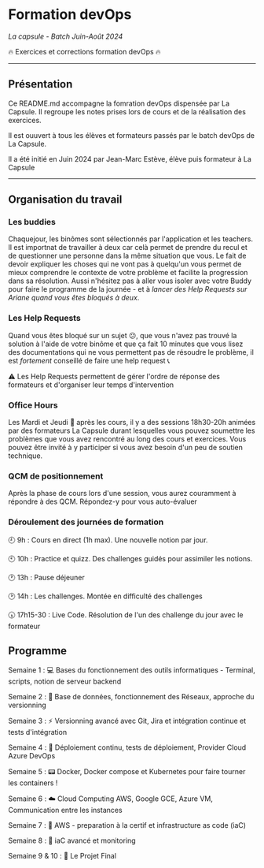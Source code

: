 # Formation devOps
_La capsule - Batch Juin-Août 2024_

:fire: Exercices et corrections formation devOps :fire:

---
 ## Présentation
 
Ce README.md accompagne la fomration devOps dispensée par La Capsule. Il regroupe les notes prises lors de cours et de la réalisation des exercices.

 Il est ouuvert à tous les élèves et formateurs passés par le batch devOps de La Capsule.

 Il a été initié en Juin 2024 par Jean-Marc Estève, élève puis formateur à La Capsule

 ---

 ## Organisation du travail

 ### Les buddies

Chaquejour, les binômes sont sélectionnés par l'application et les teachers. Il est importnat de travailler à deux car celà permet de prendre du recul et de questionner une personne dans la même situation que vous. Le fait de devoir expliquer les choses qui ne vont pas à quelqu'un vous permet de mieux comprendre le contexte de votre problème et facilite la progression dans sa résolution. Aussi n'hésitez pas à aller vous isoler avec votre Buddy pour faire le programme de la journée - et à _lancer des Help Requests sur Ariane quand vous êtes bloqués à deux_.

 ### Les Help Requests

Quand vous êtes bloqué sur un sujet :confused:, que vous n'avez pas trouvé la solution à l'aide de votre binôme et que ça fait 10 minutes que vous lisez des documentations qui ne vous permettent pas de résoudre le problème, il est _fortement_ conseillé de faire une help request :telephone_receiver:

:warning: Les Help Requests permettent de gérer l'ordre de réponse des formateurs et d'organiser leur temps d'intervention

 ### Office Hours

 Les Mardi et Jeudi :calendar: après les cours, il y a des sessions 18h30-20h animées par des formateurs La Capsule durant lesquelles vous pouvez soumettre les problèmes que vous avez rencontré au long des cours et exercices. Vous pouvez être invité à y participer si vous avez besoin d'un peu de soutien technique.

 ### QCM de positionnement

Après la phase de cours lors d'une session, vous aurez couramment à répondre à des QCM. Répondez-y pour vous auto-évaluer

### Déroulement des journées de formation 

:clock9: 9h : Cours en direct (1h max). Une nouvelle notion par jour.

:clock10: 10h : Practice et quizz. Des challenges guidés pour assimiler les notions.

:clock1: 13h : Pause déjeuner

:clock2: 14h : Les challenges. Montée en difficulté des challenges

:clock530: 17h15-30 : Live Code. Résolution de l'un des challenge du jour avec le formateur

## Programme

Semaine 1 : :computer: Bases du fonctionnement des outils informatiques - Terminal, scripts, notion de serveur backend 

Semaine 2 : :minidisc: Base de données, fonctionnement des Réseaux, approche du versionning 

Semaine 3 : :zap: Versionning avancé avec Git, Jira et intégration continue et tests d'intégration 

Semaine 4 : :tanabata_tree: Déploiement continu, tests de déploiement, Provider Cloud Azure DevOps 

Semaine 5 : :pager: Docker, Docker compose et Kubernetes pour faire tourner les containers !

Semaine 6 : :cloud: Cloud Computing AWS, Google GCE, Azure VM, Communication entre les instances

Semaine 7 : :card_index: AWS - preparation à la certif et infrastructure as code (iaC)

Semaine 8 : :calling: iaC avancé et monitoring

Semaine 9 & 10 : :busstop: Le Projet Final
